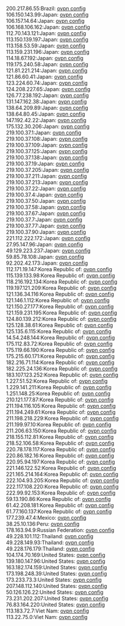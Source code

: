 200.217.86.55:Brazil: [ovpn config](vpn/200_217_86_55.ovpn)  
106.150.143.99:Japan: [ovpn config](vpn/106_150_143_99.ovpn)  
106.157.14.64:Japan: [ovpn config](vpn/106_157_14_64.ovpn)  
106.168.106.162:Japan: [ovpn config](vpn/106_168_106_162.ovpn)  
112.70.143.121:Japan: [ovpn config](vpn/112_70_143_121.ovpn)  
113.150.139.197:Japan: [ovpn config](vpn/113_150_139_197.ovpn)  
113.158.53.59:Japan: [ovpn config](vpn/113_158_53_59.ovpn)  
113.159.231.196:Japan: [ovpn config](vpn/113_159_231_196.ovpn)  
114.18.67.192:Japan: [ovpn config](vpn/114_18_67_192.ovpn)  
119.175.240.58:Japan: [ovpn config](vpn/119_175_240_58.ovpn)  
121.81.221.214:Japan: [ovpn config](vpn/121_81_221_214.ovpn)  
121.86.60.41:Japan: [ovpn config](vpn/121_86_60_41.ovpn)  
123.224.60.74:Japan: [ovpn config](vpn/123_224_60_74.ovpn)  
124.208.227.65:Japan: [ovpn config](vpn/124_208_227_65.ovpn)  
126.77.238.192:Japan: [ovpn config](vpn/126_77_238_192.ovpn)  
131.147.162.38:Japan: [ovpn config](vpn/131_147_162_38.ovpn)  
138.64.209.89:Japan: [ovpn config](vpn/138_64_209_89.ovpn)  
138.64.80.45:Japan: [ovpn config](vpn/138_64_80_45.ovpn)  
147.192.42.22:Japan: [ovpn config](vpn/147_192_42_22.ovpn)  
175.132.30.206:Japan: [ovpn config](vpn/175_132_30_206.ovpn)  
219.100.37.1:Japan: [ovpn config](vpn/219_100_37_1.ovpn)  
219.100.37.108:Japan: [ovpn config](vpn/219_100_37_108.ovpn)  
219.100.37.109:Japan: [ovpn config](vpn/219_100_37_109.ovpn)  
219.100.37.125:Japan: [ovpn config](vpn/219_100_37_125.ovpn)  
219.100.37.138:Japan: [ovpn config](vpn/219_100_37_138.ovpn)  
219.100.37.19:Japan: [ovpn config](vpn/219_100_37_19.ovpn)  
219.100.37.205:Japan: [ovpn config](vpn/219_100_37_205.ovpn)  
219.100.37.211:Japan: [ovpn config](vpn/219_100_37_211.ovpn)  
219.100.37.213:Japan: [ovpn config](vpn/219_100_37_213.ovpn)  
219.100.37.22:Japan: [ovpn config](vpn/219_100_37_22.ovpn)  
219.100.37.4:Japan: [ovpn config](vpn/219_100_37_4.ovpn)  
219.100.37.50:Japan: [ovpn config](vpn/219_100_37_50.ovpn)  
219.100.37.58:Japan: [ovpn config](vpn/219_100_37_58.ovpn)  
219.100.37.67:Japan: [ovpn config](vpn/219_100_37_67.ovpn)  
219.100.37.7:Japan: [ovpn config](vpn/219_100_37_7.ovpn)  
219.100.37.77:Japan: [ovpn config](vpn/219_100_37_77.ovpn)  
219.100.37.90:Japan: [ovpn config](vpn/219_100_37_90.ovpn)  
221.112.222.172:Japan: [ovpn config](vpn/221_112_222_172.ovpn)  
27.95.147.96:Japan: [ovpn config](vpn/27_95_147_96.ovpn)  
49.129.223.237:Japan: [ovpn config](vpn/49_129_223_237.ovpn)  
59.85.78.108:Japan: [ovpn config](vpn/59_85_78_108.ovpn)  
92.202.42.173:Japan: [ovpn config](vpn/92_202_42_173.ovpn)  
112.171.19.147:Korea Republic of: [ovpn config](vpn/112_171_19_147.ovpn)  
115.139.133.98:Korea Republic of: [ovpn config](vpn/115_139_133_98.ovpn)  
118.216.192.134:Korea Republic of: [ovpn config](vpn/118_216_192_134.ovpn)  
119.197.121.209:Korea Republic of: [ovpn config](vpn/119_197_121_209.ovpn)  
121.136.34.116:Korea Republic of: [ovpn config](vpn/121_136_34_116.ovpn)  
121.146.1.112:Korea Republic of: [ovpn config](vpn/121_146_1_112.ovpn)  
121.150.27.177:Korea Republic of: [ovpn config](vpn/121_150_27_177.ovpn)  
121.159.231.195:Korea Republic of: [ovpn config](vpn/121_159_231_195.ovpn)  
124.80.139.212:Korea Republic of: [ovpn config](vpn/124_80_139_212.ovpn)  
125.128.38.61:Korea Republic of: [ovpn config](vpn/125_128_38_61.ovpn)  
125.135.6.115:Korea Republic of: [ovpn config](vpn/125_135_6_115.ovpn)  
14.54.248.144:Korea Republic of: [ovpn config](vpn/14_54_248_144.ovpn)  
175.112.83.72:Korea Republic of: [ovpn config](vpn/175_112_83_72.ovpn)  
175.119.66.190:Korea Republic of: [ovpn config](vpn/175_119_66_190.ovpn)  
175.215.60.171:Korea Republic of: [ovpn config](vpn/175_215_60_171.ovpn)  
182.216.71.114:Korea Republic of: [ovpn config](vpn/182_216_71_114.ovpn)  
182.225.24.136:Korea Republic of: [ovpn config](vpn/182_225_24_136.ovpn)  
183.107.123.252:Korea Republic of: [ovpn config](vpn/183_107_123_252.ovpn)  
1.227.51.52:Korea Republic of: [ovpn config](vpn/1_227_51_52.ovpn)  
1.229.141.211:Korea Republic of: [ovpn config](vpn/1_229_141_211.ovpn)  
1.251.148.25:Korea Republic of: [ovpn config](vpn/1_251_148_25.ovpn)  
210.121.177.87:Korea Republic of: [ovpn config](vpn/210_121_177_87.ovpn)  
211.194.116.105:Korea Republic of: [ovpn config](vpn/211_194_116_105.ovpn)  
211.194.249.61:Korea Republic of: [ovpn config](vpn/211_194_249_61.ovpn)  
211.198.218.229:Korea Republic of: [ovpn config](vpn/211_198_218_229.ovpn)  
211.199.97.10:Korea Republic of: [ovpn config](vpn/211_199_97_10.ovpn)  
211.206.63.150:Korea Republic of: [ovpn config](vpn/211_206_63_150.ovpn)  
218.155.112.81:Korea Republic of: [ovpn config](vpn/218_155_112_81.ovpn)  
218.52.106.58:Korea Republic of: [ovpn config](vpn/218_52_106_58.ovpn)  
220.78.178.117:Korea Republic of: [ovpn config](vpn/220_78_178_117.ovpn)  
220.86.182.16:Korea Republic of: [ovpn config](vpn/220_86_182_16.ovpn)  
220.95.94.197:Korea Republic of: [ovpn config](vpn/220_95_94_197.ovpn)  
221.146.122.52:Korea Republic of: [ovpn config](vpn/221_146_122_52.ovpn)  
221.165.214.164:Korea Republic of: [ovpn config](vpn/221_165_214_164.ovpn)  
222.104.93.205:Korea Republic of: [ovpn config](vpn/222_104_93_205.ovpn)  
222.117.108.220:Korea Republic of: [ovpn config](vpn/222_117_108_220.ovpn)  
222.99.92.153:Korea Republic of: [ovpn config](vpn/222_99_92_153.ovpn)  
59.13.190.86:Korea Republic of: [ovpn config](vpn/59_13_190_86.ovpn)  
61.42.208.181:Korea Republic of: [ovpn config](vpn/61_42_208_181.ovpn)  
61.77.160.137:Korea Republic of: [ovpn config](vpn/61_77_160_137.ovpn)  
177.239.47.4:Mexico: [ovpn config](vpn/177_239_47_4.ovpn)  
38.25.10.136:Peru: [ovpn config](vpn/38_25_10_136.ovpn)  
178.163.94.9:Russian Federation: [ovpn config](vpn/178_163_94_9.ovpn)  
49.228.101.112:Thailand: [ovpn config](vpn/49_228_101_112.ovpn)  
49.228.149.93:Thailand: [ovpn config](vpn/49_228_149_93.ovpn)  
49.228.176.179:Thailand: [ovpn config](vpn/49_228_176_179.ovpn)  
104.174.70.169:United States: [ovpn config](vpn/104_174_70_169.ovpn)  
139.180.147.96:United States: [ovpn config](vpn/139_180_147_96.ovpn)  
163.182.174.159:United States: [ovpn config](vpn/163_182_174_159.ovpn)  
173.198.248.39:United States: [ovpn config](vpn/173_198_248_39.ovpn)  
173.233.73.3:United States: [ovpn config](vpn/173_233_73_3.ovpn)  
207.148.112.140:United States: [ovpn config](vpn/207_148_112_140.ovpn)  
50.126.126.22:United States: [ovpn config](vpn/50_126_126_22.ovpn)  
73.231.202.207:United States: [ovpn config](vpn/73_231_202_207.ovpn)  
76.83.164.220:United States: [ovpn config](vpn/76_83_164_220.ovpn)  
113.183.72.7:Viet Nam: [ovpn config](vpn/113_183_72_7.ovpn)  
113.22.75.0:Viet Nam: [ovpn config](vpn/113_22_75_0.ovpn)  
